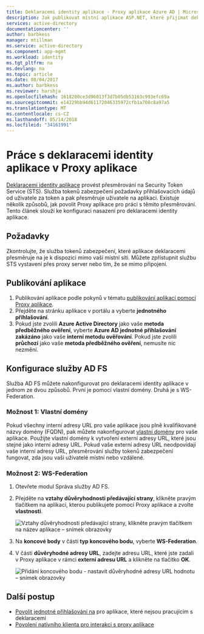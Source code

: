 ```yaml
---
title: Deklaracemi identity aplikace - Proxy aplikace Azure AD | Microsoft Docs
description: Jak publikovat místní aplikace ASP.NET, které přijímat deklarace identity služby AD FS pro vaši uživatelé zabezpečený vzdálený přístup.
services: active-directory
documentationcenter: ''
author: barbkess
manager: mtillman
ms.service: active-directory
ms.component: app-mgmt
ms.workload: identity
ms.tgt_pltfrm: na
ms.devlang: na
ms.topic: article
ms.date: 08/04/2017
ms.author: barbkess
ms.reviewer: harshja
ms.openlocfilehash: 1618200ce3d96013f3d7b05db53163c993efc69a
ms.sourcegitcommit: e14229bb94d61172046335972cfb1a708c8a97a5
ms.translationtype: MT
ms.contentlocale: cs-CZ
ms.lasthandoff: 05/14/2018
ms.locfileid: "34161991"
---
```

# <a name="working-with-claims-aware-apps-in-application-proxy"></a>Práce s deklaracemi identity aplikace v Proxy aplikace
[Deklaracemi identity aplikace](https://msdn.microsoft.com/library/windows/desktop/bb736227.aspx) provést přesměrování na Security Token Service (STS). Služba tokenů zabezpečení požadavky přihlašovacích údajů od uživatele za token a pak přesměruje uživatele na aplikaci. Existuje několik způsobů, jak povolit Proxy aplikace pro práci s těmito přesměrování. Tento článek slouží ke konfiguraci nasazení pro deklaracemi identity aplikace. 

## <a name="prerequisites"></a>Požadavky
Zkontrolujte, že služba tokenů zabezpečení, které aplikace deklaracemi přesměruje na je k dispozici mimo vaší místní síti. Můžete zpřístupnit službu STS vystavení přes proxy server nebo tím, že se mimo připojení. 

## <a name="publish-your-application"></a>Publikování aplikace

1. Publikování aplikace podle pokynů v tématu [publikování aplikací pomocí Proxy aplikace](application-proxy-publish-azure-portal.md).
2. Přejděte na stránku aplikace v portálu a vyberte **jednotného přihlašování**.
3. Pokud jste zvolili **Azure Active Directory** jako vaše **metoda předběžného ověření**, vyberte **Azure AD jednotné přihlašování zakázáno** jako vaše **interní metodu ověřování**. Pokud jste zvolili **průchozí** jako vaše **metoda předběžného ověření**, nemusíte nic nezmění.

## <a name="configure-adfs"></a>Konfigurace služby AD FS

Služba AD FS můžete nakonfigurovat pro deklaracemi identity aplikace v jednom ze dvou způsobů. První je pomocí vlastní domény. Druhá je s WS-Federation. 

### <a name="option-1-custom-domains"></a>Možnost 1: Vlastní domény

Pokud všechny interní adresy URL pro vaše aplikace jsou plně kvalifikované názvy domény (FQDN), pak můžete nakonfigurovat [vlastní domény](application-proxy-configure-custom-domain.md) pro vaše aplikace. Použijte vlastní domény k vytvoření externí adresy URL, které jsou stejné jako interní adresy URL. Pokud vaše externí adresy URL neodpovídají vaše interní adresy URL, přesměrování služby tokenů zabezpečení fungovat, zda jsou vaši uživatelé místní nebo vzdálené. 

### <a name="option-2-ws-federation"></a>Možnost 2: WS-Federation

1. Otevřete modul Správa služby AD FS.
2. Přejděte na **vztahy důvěryhodnosti předávající strany**, klikněte pravým tlačítkem na aplikaci, kterou publikujete pomocí Proxy aplikace a zvolte **vlastnosti**.  

   ![Vztahy důvěryhodnosti předávající strany, klikněte pravým tlačítkem na název aplikace – snímek obrazovky](./media/application-proxy-configure-for-claims-aware-applications/appproxyrelyingpartytrust.png)  

3. Na **koncové body** v části **typ koncového bodu**, vyberte **WS-Federation**.
4. V části **důvěryhodné adresy URL**, zadejte adresu URL, které jste zadali v Proxy aplikace v rámci **externí adresu URL** a klikněte na tlačítko **OK**.  

   ![Přidání koncového bodu - nastavit důvěryhodné adresy URL hodnotu – snímek obrazovky](./media/application-proxy-configure-for-claims-aware-applications/appproxyendpointtrustedurl.png)  

## <a name="next-steps"></a>Další postup
* [Povolit jednotné přihlašování na](application-proxy-single-sign-on.md) pro aplikace, které nejsou pracujícím s deklaracemi
* [Povolení nativního klienta pro interakci s proxy aplikace](application-proxy-configure-native-client-application.md)


